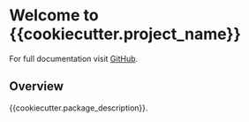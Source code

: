 # Welcome to {{cookiecutter.project_name}}

For full documentation visit [GitHub](https://github.com/{{cookiecutter.github_homepage}}/{{cookiecutter.project_name}}).

## Overview

{{cookiecutter.package_description}}.
